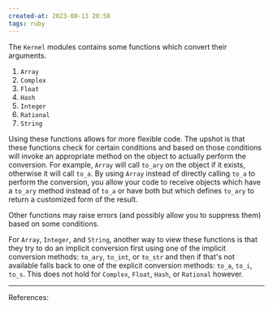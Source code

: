 ```yaml
---
created-at: 2023-08-13 20:58
tags: ruby
---
```


The `Kernel` modules contains some functions which convert their arguments.

1. `Array`
2. `Complex`
3. `Float`
4. `Hash`
5. `Integer`
6. `Rational`
7. `String`

Using these functions allows for more flexible code. The upshot is that these functions check for certain conditions and based on those conditions will invoke an appropriate method on the object to actually perform the conversion. For example, `Array` will call `to_ary` on the object if it exists, otherwise it will call `to_a`. By using `Array` instead of directly calling `to_a` to perform the conversion, you allow your code to receive objects which have a `to_ary` method instead of `to_a` or have both but which defines `to_ary` to return a customized form of the result.

Other functions may raise errors (and possibly allow you to suppress them) based on some conditions.

For `Array`, `Integer`, and `String`, another way to view these functions is that they try to do an implicit conversion first using one of the implicit conversion methods: `to_ary`, `to_int`, or `to_str` and then if that's not available falls back to one of the explicit conversion methods: `to_a`, `to_i`, `to_s`. This does not hold for `Complex`, `Float`, `Hash`, or `Rational` however.

---
References:

